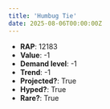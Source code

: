 ```yaml
---
title: 'Humbug Tie'
date: 2025-08-06T00:00:00Z
---
```

- **RAP**: 12183
- **Value**: -1
- **Demand level**: -1
- **Trend**: -1
- **Projected?**: True
- **Hyped?**: True
- **Rare?**: True

